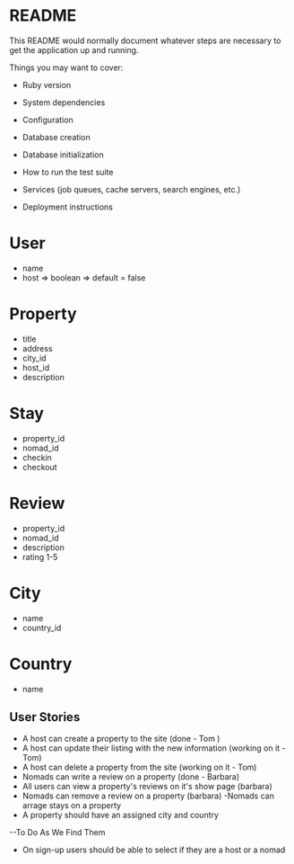 # README

This README would normally document whatever steps are necessary to get the
application up and running.

Things you may want to cover:

* Ruby version

* System dependencies

* Configuration

* Database creation

* Database initialization

* How to run the test suite

* Services (job queues, cache servers, search engines, etc.)

* Deployment instructions

# User 
 - name 
 - host => boolean => default = false 

 # Property 
 - title 
 - address 
 - city_id 
 - host_id 
 - description 


# Stay 
- property_id 
- nomad_id 
- checkin
- checkout

#  Review 
 - property_id 
 - nomad_id 
 - description 
 - rating 1-5 

 # City 
 - name 
 - country_id 

 # Country 
 - name 
 
## User Stories 
- A host can create a property to the site (done - Tom )
- A host can update their listing with the new information (working on it -Tom)
- A host can delete a property from the site (working on it - Tom)
- Nomads can write a review on a property (done - Barbara)
- All users can view a property's reviews on it's show page (barbara)
- Nomads can remove a review on a property  (barbara)
-Nomads can arrage stays on a property 
- A property should have an assigned city and country 

--To Do As We Find Them 
- On sign-up users should be able to select if they are a host or a nomad 